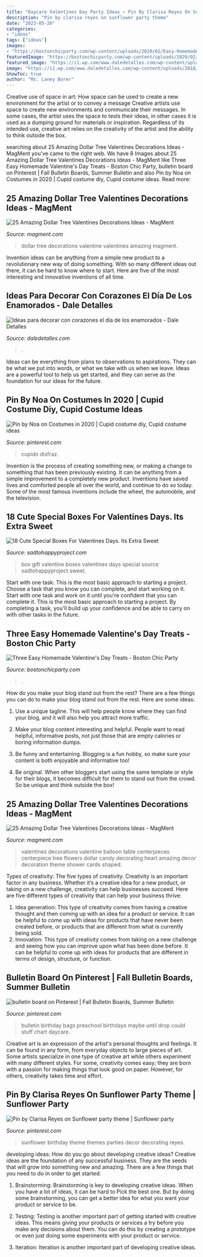 ```yaml
---
title: "Daycare Valentines Day Party Ideas ~ Pin By Clarisa Reyes On Sunflower Party Theme"
description: "Pin by clarisa reyes on sunflower party theme"
date: "2023-05-20"
categories:
- "ideas"
tags: ["ideas"]
images:
- "https://bostonchicparty.com/wp-content/uploads/2020/02/Easy-Homemade-Valentines-Day-Treats-Chocolate-Covered-Pretzels-Pretzel-MM-bites-Valentines-Day-Popcorn-Mix-11.jpg"
featuredImage: "https://bostonchicparty.com/wp-content/uploads/2020/02/Easy-Homemade-Valentines-Day-Treats-Chocolate-Covered-Pretzels-Pretzel-MM-bites-Valentines-Day-Popcorn-Mix-11.jpg"
featured_image: "https://i1.wp.com/www.daledetalles.com/wp-content/uploads/2018/01/decoracion-con-corazones.jpg?resize=500%2C749"
image: "https://i1.wp.com/www.daledetalles.com/wp-content/uploads/2018/01/decoracion-con-corazones.jpg?resize=500%2C749"
ShowToc: true
author: "Ms. Laney Borer"
---
```



Creative use of space in art: How space can be used to create a new environment for the artist or to convey a message
Creative artists use space to create new environments and communicate their messages. In some cases, the artist uses the space to tests their ideas, in other cases it is used as a dumping ground for materials or inspiration. Regardless of its intended use, creative art relies on the creativity of the artist and the ability to think outside the box.

	

		
searching about 25 Amazing Dollar Tree Valentines Decorations Ideas - MagMent you've came to the right web. We have 8 Images about 25 Amazing Dollar Tree Valentines Decorations Ideas - MagMent like Three Easy Homemade Valentine&#039;s Day Treats - Boston Chic Party, bulletin board on Pinterest | Fall Bulletin Boards, Summer Bulletin and also Pin by Noa on Costumes in 2020 | Cupid costume diy, Cupid costume ideas. Read more:
		
    
## 25 Amazing Dollar Tree Valentines Decorations Ideas - MagMent

<img loading=lazy src="http://magment.com/wp-content/uploads/2016/11/Dollar-Tree-Valentine-Decorations-2017.jpg" onerror="this.onerror=null;this.src='https://tse2.mm.bing.net/th?id=OIP.JAvcuN0s_hPyObMoVFClqwHaK3&amp;pid=15.1';" alt="25 Amazing Dollar Tree Valentines Decorations Ideas - MagMent">

_Source: magment.com_

>dollar tree decorations valentine valentines amazing magment. 

	

Invention ideas can be anything from a simple new product to a revolutionary new way of doing something. With so many different ideas out there, it can be hard to know where to start. Here are five of the most interesting and innovative inventions of all time.

    
## Ideas Para Decorar Con Corazones El Día De Los Enamorados - Dale Detalles

<img loading=lazy src="https://i1.wp.com/www.daledetalles.com/wp-content/uploads/2018/01/decoracion-con-corazones.jpg?resize=500%2C749" onerror="this.onerror=null;this.src='https://tse4.mm.bing.net/th?id=OIP.0dd1SyxP9yv9-3Lje0TEPAHaLG&amp;pid=15.1';" alt="Ideas para decorar con corazones el día de los enamorados - Dale Detalles">

_Source: daledetalles.com_

>. 

	

Ideas can be everything from plans to observations to aspirations. They can be what we put into words, or what we take with us when we leave. Ideas are a powerful tool to help us get started, and they can serve as the foundation for our ideas for the future.

    
## Pin By Noa On Costumes In 2020 | Cupid Costume Diy, Cupid Costume Ideas

<img loading=lazy src="https://i.pinimg.com/736x/d7/2a/50/d72a503f24900ed73b26481c45ffcb33.jpg" onerror="this.onerror=null;this.src='https://tse1.mm.bing.net/th?id=OIP.oClxYDIN0ipahUv_1kdQugHaJ3&amp;pid=15.1';" alt="Pin by Noa on Costumes in 2020 | Cupid costume diy, Cupid costume ideas">

_Source: pinterest.com_

>cupido disfraz. 

	

Invention is the process of creating something new, or making a change to something that has been previously existing. It can be anything from a simple improvement to a completely new product. Inventions have saved lives and comforted people all over the world, and continue to do so today. Some of the most famous inventions include the wheel, the automobile, and the television.

    
## 18 Cute Special Boxes For Valentines Days. Its Extra Sweet

<img loading=lazy src="https://sadtohappyproject.com/wp-content/uploads/2016/01/valentine-boxes-7.jpg" onerror="this.onerror=null;this.src='https://tse3.mm.bing.net/th?id=OIP.JpjnstdMn1fs-vyLl2pcMgHaNL&amp;pid=15.1';" alt="18 Cute Special Boxes For Valentines Days. Its Extra Sweet">

_Source: sadtohappyproject.com_

>box gift valentine boxes valentines days special source sadtohappyproject sweet. 

	

Start with one task: This is the most basic approach to starting a project. Choose a task that you know you can complete, and start working on it.
Start with one task and work on it until you're confident that you can complete it. This is the most basic approach to starting a project. By completing a task, you'll build up your confidence and be able to carry on with other tasks in the future.

    
## Three Easy Homemade Valentine&#039;s Day Treats - Boston Chic Party

<img loading=lazy src="https://bostonchicparty.com/wp-content/uploads/2020/02/Easy-Homemade-Valentines-Day-Treats-Chocolate-Covered-Pretzels-Pretzel-MM-bites-Valentines-Day-Popcorn-Mix-11.jpg" onerror="this.onerror=null;this.src='https://tse1.mm.bing.net/th?id=OIP.Mi8KAxOHJj5DGJBcwCCy3wHaLH&amp;pid=15.1';" alt="Three Easy Homemade Valentine&#039;s Day Treats - Boston Chic Party">

_Source: bostonchicparty.com_

>. 

	

How do you make your blog stand out from the rest?
There are a few things you can do to make your blog stand out from the rest. Here are some ideas: 
1. Use a unique tagline. This will help people know where they can find your blog, and it will also help you attract more traffic.

2. Make your blog content interesting and helpful. People want to read helpful, informative posts, not just those that are empty calories or boring information dumps.

3. Be funny and entertaining. Blogging is a fun hobby, so make sure your content is both enjoyable and informative too!

4. Be original. When other bloggers start using the same template or style for their blogs, it becomes difficult for them to stand out from the crowd. So be unique and think outside the box!


    
## 25 Amazing Dollar Tree Valentines Decorations Ideas - MagMent

<img loading=lazy src="http://magment.com/wp-content/uploads/2016/11/Valentines-Day-Decorations.jpg" onerror="this.onerror=null;this.src='https://tse1.mm.bing.net/th?id=OIP.ncLUzkj9z9x2JNO6J9GFMQHaJ4&amp;pid=15.1';" alt="25 Amazing Dollar Tree Valentines Decorations Ideas - MagMent">

_Source: magment.com_

>valentines decorations valentine balloon table centerpieces centerpiece tree flowers dollar candy decorating heart amazing decor decoration theme shower cards shaped. 

	

Types of creativity: The five types of creativity.
Creativity is an important factor in any business. Whether it’s a creative idea for a new product, or taking on a new challenge, creativity can help businesses succeed. Here are five different types of creativity that can help your business thrive: 
1. Idea generation: This type of creativity comes from having a creative thought and then coming up with an idea for a product or service. It can be helpful to come up with ideas for products that have never been created before, or products that are different from what is currently being sold. 
2. Innovation: This type of creativity comes from taking on a new challenge and seeing how you can improve upon what has been done before. It can be helpful to come up with ideas for products that are different in terms of design, structure, or function. 

    
## Bulletin Board On Pinterest | Fall Bulletin Boards, Summer Bulletin

<img loading=lazy src="https://s-media-cache-ak0.pinimg.com/originals/d6/1f/eb/d61febb2eed39657f9cba9be0767ec14.jpg" onerror="this.onerror=null;this.src='https://tse3.mm.bing.net/th?id=OIP.S5W0IkObxaEiN53nv47EVQHaHa&amp;pid=15.1';" alt="bulletin board on Pinterest | Fall Bulletin Boards, Summer Bulletin">

_Source: pinterest.com_

>bulletin birthday bags preschool birthdays maybe until drop could stuff chart daycare. 

	

Creative art is an expression of the artist's personal thoughts and feelings. It can be found in any form, from everyday objects to large pieces of art. Some artists specialize in one type of creative art while others experiment with many different styles. For some, creativity comes easy; they are born with a passion for making things that look good on paper. However, for others, creativity takes time and effort.

    
## Pin By Clarisa Reyes On Sunflower Party Theme | Sunflower Party

<img loading=lazy src="https://i.pinimg.com/736x/e9/5e/a1/e95ea1f84abc656284915d6f918fb262.jpg" onerror="this.onerror=null;this.src='https://tse2.mm.bing.net/th?id=OIP.wcgZF9LqgilOrS4Z82UHzwHaNK&amp;pid=15.1';" alt="Pin by Clarisa Reyes on Sunflower party theme | Sunflower party">

_Source: pinterest.com_

>sunflower birthday theme themes parties decor decorating reyes. 

	

developing ideas: How do you go about developing creative ideas?
Creative ideas are the foundation of any successful business. They are the seeds that will grow into something new and amazing. There are a few things that you need to do in order to get started:
1. Brainstorming: Brainstorming is key to developing creative ideas. When you have a lot of ideas, it can be hard to Pick the best one. But by doing some brainstorming, you can get a better idea for what you want your product or service to be.

2. Testing: Testing is another important part of getting started with creative ideas. This means giving your products or services a try before you make any decisions about them. You can do this by creating a prototype or even just doing some experiments with your product or service.

3. Iteration: Iteration is another important part of developing creative ideas.


